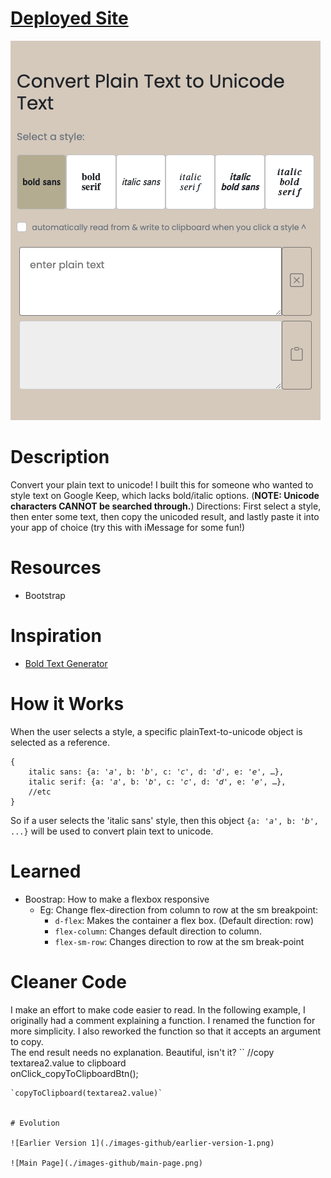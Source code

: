 # [Deployed Site](https://tounicode.netlify.app/)

![Main Page](./images-github/main-page.png)

# Description

Convert your plain text to unicode! I built this for someone who wanted to style text on Google Keep, which lacks bold/italic options. (**NOTE: Unicode characters CANNOT be searched through.**)
Directions: First select a style, then enter some text, then copy the unicoded result, and lastly paste it into your app of choice (try this with iMessage for some fun!)

# Resources

- Bootstrap

# Inspiration

- [Bold Text Generator](https://lingojam.com/BoldTextGenerator)

# How it Works

When the user selects a style, a specific plainText-to-unicode object is selected as a reference.

```
{
    italic sans: {a: '𝘢', b: '𝘣', c: '𝘤', d: '𝘥', e: '𝘦', …},
    italic serif: {a: '𝑎', b: '𝑏', c: '𝑐', d: '𝑑', e: '𝑒', …},
    //etc
}
```

So if a user selects the 'italic sans' style, then this object `{a: '𝘢', b: '𝘣', ...}` will be used to convert plain text to unicode.

# Learned

- Boostrap: How to make a flexbox responsive
  - Eg: Change flex-direction from column to row at the sm breakpoint:
    - `d-flex`: Makes the container a flex box. (Default direction: row)
    - `flex-column`: Changes default direction to column.
    - `flex-sm-row`: Changes direction to row at the sm break-point

# Cleaner Code

I make an effort to make code easier to read.
In the following example, I originally had a comment explaining a function.
I renamed the function for more simplicity. I also reworked the function so that it accepts an argument to copy.  
The end result needs no explanation. Beautiful, isn't it?
``
//copy textarea2.value to clipboard  
onClick_copyToClipboardBtn();

```
`copyToClipboard(textarea2.value)`


# Evolution

![Earlier Version 1](./images-github/earlier-version-1.png)

![Main Page](./images-github/main-page.png)
```
